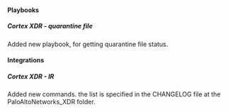 
#### Playbooks
##### Cortex XDR - quarantine file
Added new playbook, for getting quarantine file status.

#### Integrations
##### Cortex XDR - IR
Added new commands. the list is specified in the CHANGELOG file at the PaloAltoNetworks_XDR folder.
